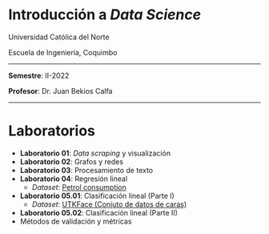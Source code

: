 # Introducción a *Data Science*

Universidad Católica del Norte

Escuela de Ingeniería, Coquimbo

---

**Semestre**: II-2022

**Profesor**: Dr. Juan Bekios Calfa

---

# Laboratorios

* **Laboratorio 01**: *Data scraping* y visualización
* **Laboratorio 02**: Grafos y redes
* **Laboratorio 03**: Procesamiento de texto
* **Laboratorio 04**: Regresión lineal 
  * *Dataset*: [Petrol consumption](https://www.kaggle.com/datasets/harinir/petrol-consumption)
* **Laboratorio 05.01**: Clasificación lineal (Parte I)
  * *Dataset*: [UTKFace (Conjuto de datos de caras)](https://susanqq.github.io/UTKFace/)
 * **Laboratorio 05.02**: Clasificación lineal (Parte II)
  * Métodos de validación y métricas
